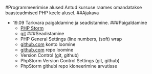 #Programmeerimise alused
Antud kursuse raames omandatakse baasteadmised PHP keele alusel.
##Ajakava
* 19.09 Tarkvara paigaldamine ja seadistamine.
    ###Paigaldamine
    * [PHP Storm](https://www.jetbrains.com/)
    * [git](https://git-scm.com/)
    ###Seadistamine
    * PHP General Settings (line numbers, (soft) wrap
    * [github.com](https://github.com/) konto loomine
    * [github.com](https://github.com/) repo loomine
    * Version Control (git, github)
    * PhpStorm Version Control Settings (git, github)
    * PhpStorm githubi repo kloneerimine arvutisse